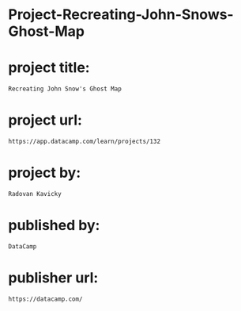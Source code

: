 # Project-Recreating-John-Snows-Ghost-Map

# project title:

    Recreating John Snow's Ghost Map

# project url:

    https://app.datacamp.com/learn/projects/132

# project by:

    Radovan Kavicky

# published by:

    DataCamp

# publisher url:

    https://datacamp.com/
